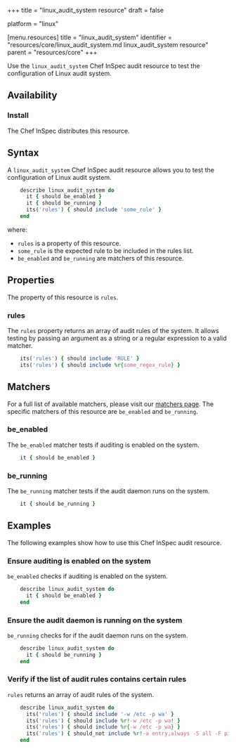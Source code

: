+++
title = "linux_audit_system resource"
draft = false

platform = "linux"

[menu.resources]
    title = "linux_audit_system"
    identifier = "resources/core/linux_audit_system.md linux_audit_system resource"
    parent = "resources/core"
+++

Use the `linux_audit_system` Chef InSpec audit resource to test the configuration of Linux audit system.

## Availability

### Install

The Chef InSpec distributes this resource.

## Syntax

A `linux_audit_system` Chef InSpec audit resource allows you to test the configuration of Linux audit system.

```ruby
    describe linux_audit_system do
      it { should be_enabled }
      it { should be_running }
      its('rules') { should include 'some_rule' }
    end
```

where:

- `rules` is a property of this resource.
- `some_rule` is the expected rule to be included in the rules list.
- `be_enabled` and `be_running` are matchers of this resource.

## Properties

The property of this resource is `rules`.

### rules

The `rules` property returns an array of audit rules of the system. It allows testing by passing an argument as a string or a regular expression to a valid matcher.

```ruby
    its('rules') { should include 'RULE' }
    its('rules') { should include %r{some_regex_rule} }
```

## Matchers

For a full list of available matchers, please visit our [matchers page](https://docs.chef.io/inspec/matchers/). The specific matchers of this resource are `be_enabled` and `be_running`.

### be_enabled

The `be_enabled` matcher tests if auditing is enabled on the system.

```ruby
    it { should be_enabled }
```

### be_running

The `be_running` matcher tests if the audit daemon runs on the system.

```ruby
    it { should be_running }
```

## Examples

The following examples show how to use this Chef InSpec audit resource.

### Ensure auditing is enabled on the system

`be_enabled` checks if auditing is enabled on the system.

```ruby
    describe linux_audit_system do
      it { should be_enabled }
    end
```

### Ensure the audit daemon is running on the system

`be_running` checks for if the audit daemon runs on the system.

```ruby
    describe linux_audit_system do
      it { should be_running }
    end
```

### Verify if the list of audit rules contains certain rules

`rules` returns an array of audit rules of the system.

```ruby
    describe linux_audit_system do
      its('rules') { should include '-w /etc -p wa' }
      its('rules') { should include %r!-w /etc -p wa! }
      its('rules') { should include %r{-w /etc -p wa} }
      its('rules') { should_not include %r!-a entry,always -S all -F pid=1005! }
    end
```
